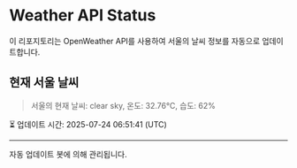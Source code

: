 
# Weather API Status

이 리포지토리는 OpenWeather API를 사용하여 서울의 날씨 정보를 자동으로 업데이트합니다.

## 현재 서울 날씨
> 서울의 현재 날씨: clear sky, 온도: 32.76°C, 습도: 62%

⏳ 업데이트 시간: 2025-07-24 06:51:41 (UTC)

---
자동 업데이트 봇에 의해 관리됩니다.
